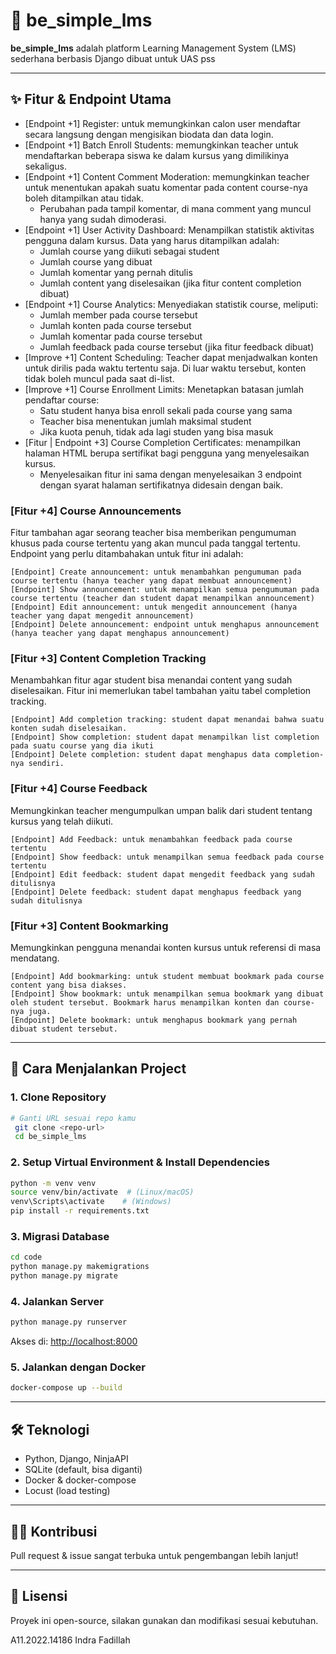 # 🏫 be_simple_lms

**be_simple_lms** adalah platform Learning Management System (LMS) sederhana berbasis Django dibuat untuk UAS pss

---

## ✨ Fitur & Endpoint Utama

- [Endpoint +1] Register: untuk memungkinkan calon user mendaftar secara langsung dengan mengisikan biodata dan data login.
- [Endpoint +1] Batch Enroll Students: memungkinkan teacher untuk mendaftarkan beberapa siswa ke dalam kursus yang dimilikinya sekaligus.
- [Endpoint +1] Content Comment Moderation: memungkinkan teacher untuk menentukan apakah suatu komentar pada content course-nya boleh ditampilkan atau tidak.
    - Perubahan pada tampil komentar, di mana comment yang muncul hanya yang sudah dimoderasi.
- [Endpoint +1] User Activity Dashboard: Menampilkan statistik aktivitas pengguna dalam kursus. Data yang harus ditampilkan adalah:
    - Jumlah course yang diikuti sebagai student
    - Jumlah course yang dibuat
    - Jumlah komentar yang pernah ditulis
    - Jumlah content yang diselesaikan (jika fitur content completion dibuat)
- [Endpoint +1] Course Analytics: Menyediakan statistik course, meliputi:
    - Jumlah member pada course tersebut
    - Jumlah konten pada course tersebut
    - Jumlah komentar pada course tersebut
    - Jumlah feedback pada course tersebut (jika fitur feedback dibuat)
- [Improve +1] Content Scheduling: Teacher dapat menjadwalkan konten untuk dirilis pada waktu tertentu saja. Di luar waktu tersebut, konten tidak boleh muncul pada saat di-list.
- [Improve +1] Course Enrollment Limits: Menetapkan batasan jumlah pendaftar course:
    - Satu student hanya bisa enroll sekali pada course yang sama
    - Teacher bisa menentukan jumlah maksimal student
    - Jika kuota penuh, tidak ada lagi studen yang bisa masuk
- [Fitur | Endpoint +3] Course Completion Certificates: menampilkan halaman HTML berupa sertifikat bagi pengguna yang menyelesaikan kursus.
    - Menyelesaikan fitur ini sama dengan menyelesaikan 3 endpoint dengan syarat halaman sertifikatnya didesain dengan baik.

### [Fitur +4] Course Announcements
Fitur tambahan agar seorang teacher bisa memberikan pengumuman khusus pada course tertentu yang akan muncul pada tanggal tertentu. Endpoint yang perlu ditambahakan untuk fitur ini adalah:

    [Endpoint] Create announcement: untuk menambahkan pengumuman pada course tertentu (hanya teacher yang dapat membuat announcement)
    [Endpoint] Show announcement: untuk menampilkan semua pengumuman pada course tertentu (teacher dan student dapat menampilkan announcement)
    [Endpoint] Edit announcement: untuk mengedit announcement (hanya teacher yang dapat mengedit announcement)
    [Endpoint] Delete announcement: endpoint untuk menghapus announcement (hanya teacher yang dapat menghapus announcement)

### [Fitur +3] Content Completion Tracking
Menambahkan fitur agar student bisa menandai content yang sudah diselesaikan. Fitur ini memerlukan tabel tambahan yaitu tabel completion tracking.

    [Endpoint] Add completion tracking: student dapat menandai bahwa suatu konten sudah diselesaikan.
    [Endpoint] Show completion: student dapat menampilkan list completion pada suatu course yang dia ikuti
    [Endpoint] Delete completion: student dapat menghapus data completion-nya sendiri.

### [Fitur +4] Course Feedback
Memungkinkan teacher mengumpulkan umpan balik dari student tentang kursus yang telah diikuti.

    [Endpoint] Add Feedback: untuk menambahkan feedback pada course tertentu
    [Endpoint] Show feedback: untuk menampilkan semua feedback pada course tertentu
    [Endpoint] Edit feedback: student dapat mengedit feedback yang sudah ditulisnya
    [Endpoint] Delete feedback: student dapat menghapus feedback yang sudah ditulisnya

### [Fitur +3] Content Bookmarking
Memungkinkan pengguna menandai konten kursus untuk referensi di masa mendatang.

    [Endpoint] Add bookmarking: untuk student membuat bookmark pada course content yang bisa diakses.
    [Endpoint] Show bookmark: untuk menampilkan semua bookmark yang dibuat oleh student tersebut. Bookmark harus menampilkan konten dan course-nya juga.
    [Endpoint] Delete bookmark: untuk menghapus bookmark yang pernah dibuat student tersebut.

---

## 🚀 Cara Menjalankan Project

### 1. **Clone Repository**
```bash
# Ganti URL sesuai repo kamu
 git clone <repo-url>
 cd be_simple_lms
```

### 2. **Setup Virtual Environment & Install Dependencies**
```bash
python -m venv venv
source venv/bin/activate  # (Linux/macOS)
venv\Scripts\activate    # (Windows)
pip install -r requirements.txt
```

### 3. **Migrasi Database**
```bash
cd code
python manage.py makemigrations
python manage.py migrate
```

### 4. **Jalankan Server**
```bash
python manage.py runserver
```
Akses di: [http://localhost:8000](http://localhost:8000)

### 5. **Jalankan dengan Docker**
```bash
docker-compose up --build
```

---

## 🛠️ Teknologi
- Python, Django, NinjaAPI
- SQLite (default, bisa diganti)
- Docker & docker-compose
- Locust (load testing)

---

## 👨‍💻 Kontribusi
Pull request & issue sangat terbuka untuk pengembangan lebih lanjut!

---

## 📄 Lisensi
Proyek ini open-source, silakan gunakan dan modifikasi sesuai kebutuhan.

A11.2022.14186
Indra Fadillah